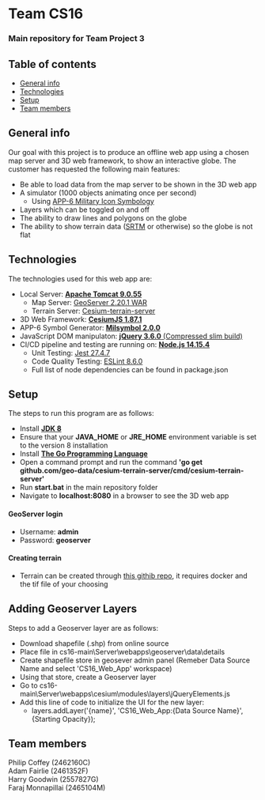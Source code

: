 # Team CS16
### Main repository for Team Project 3
## Table of contents
* [General info](#general-info)
* [Technologies](#technologies)
* [Setup](#setup)
* [Team members](#team-members)

## General info
Our goal with this project is to produce an offline web app using a chosen map server and 3D web framework, to show an interactive globe. The customer has requested the following main features:
* Be able to load data from the map server to be shown in the 3D web app
* A simulator (1000 objects animating once per second)
  * Using [APP-6 Military Icon Symbology](https://en.wikipedia.org/wiki/NATO_Joint_Military_Symbology)
* Layers which can be toggled on and off
* The ability to draw lines and polygons on the globe
* The ability to show terrain data ([SRTM](https://www2.jpl.nasa.gov/srtm/) or otherwise) so the globe is not flat

## Technologies
The technologies used for this web app are:
* Local Server: [**Apache Tomcat 9.0.55**](https://tomcat.apache.org/download-90.cgi#9.0.55)
  * Map Server: [GeoServer 2.20.1 WAR](http://geoserver.org/release/2.20.1/)
  * Terrain Server: [Cesium-terrain-server](https://github.com/geo-data/cesium-terrain-server/)
* 3D Web Framework: [**CesiumJS 1.87.1**](https://github.com/CesiumGS/cesium/releases/1.87.1/)
* APP-6 Symbol Generator: [**Milsymbol 2.0.0**](https://github.com/spatialillusions/milsymbol/releases/tag/v2.0.0)
* JavaScript DOM manipulaton: [**jQuery 3.6.0** (Compressed slim build)](https://code.jquery.com/jquery-3.6.0.slim.min.js)
* CI/CD pipeline and testing are running on: [**Node.js 14.15.4**](https://nodejs.org)
  * Unit Testing: [Jest 27.4.7](https://jestjs.io/)
  * Code Quality Testing: [ESLint 8.6.0](https://eslint.org/)
  * Full list of node dependencies can be found in package.json

## Setup
The steps to run this program are as follows:
* Install [**JDK 8**](https://www.oracle.com/java/technologies/javase/javase8u211-later-archive-downloads.html)
* Ensure that your **JAVA_HOME** or **JRE_HOME** environment variable is set to the version 8 installation
* Install [**The Go Programming Language**](https://go.dev/dl/)
* Open a command prompt and run the command **'go get github.com/geo-data/cesium-terrain-server/cmd/cesium-terrain-server'**
* Run **start.bat** in the main repository folder
* Navigate to **localhost:8080** in a browser to see the 3D web app
#### GeoServer login
* Username: **admin**
* Password: **geoserver**
#### Creating terrain
* Terrain can be created through [this githib repo](https://github.com/tum-gis/cesium-terrain-builder-docker), it requires docker and the tif file of your choosing

## Adding Geoserver Layers
Steps to add a Geoserver layer are as follows:
* Download shapefile (.shp) from online source
* Place file in cs16-main\Server\webapps\geoserver\data\details
* Create shapefile store in geosever admin panel (Remeber Data Source Name and select 'CS16_Web_App' workspace)
* Using that store, create a Geoserver layer
* Go to cs16-main\Server\webapps\cesium\modules\layers\jQueryElements.js
* Add this line of code to initialize the UI for the new layer: 
  * layers.addLayer('{name}', 'CS16_Web_App:{Data Source Name}', {Starting Opacity});
  
## Team members
Philip Coffey (2462160C)   
Adam Fairlie (2461352F)   
Harry Goodwin (2557827G)    
Faraj Monnapillai (2465104M)   



